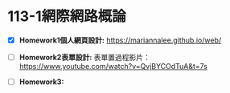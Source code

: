 # 113-1**網際網路概論**

- [x] **Homework1個人網頁設計:** https://mariannalee.github.io/web/

- [ ] **Homework2表單設計:** 表單置過程影片：https://www.youtube.com/watch?v=QvjBYCOdTuA&t=7s

- [ ] **Homework3:**


